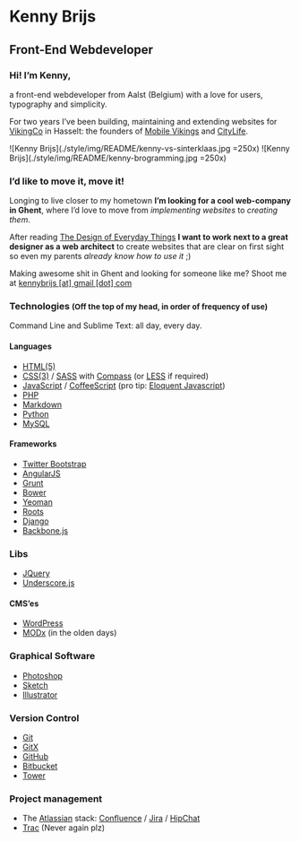 # Kenny Brijs
## Front-End Webdeveloper

### Hi! I’m Kenny,

a front-end webdeveloper from Aalst (Belgium) with a love for users, typography and simplicity.

For two years I’ve been building, maintaining and extending websites for [VikingCo](https://vikingco.com) in Hasselt: the founders of [Mobile Vikings](https://mobilevikings.be/en/) and [CityLife](https://citylife.be/#!/nl/).

![Kenny Brijs](./style/img/README/kenny-vs-sinterklaas.jpg =250x)
![Kenny Brijs](./style/img/README/kenny-brogramming.jpg =250x)

### I’d like to move it, move it!
Longing to live closer to my hometown **I’m looking for a cool web-company in Ghent**, where I’d love to move from *implementing websites* to *creating them*.

After reading [The Design of Everyday Things](http://en.wikipedia.org/wiki/The_Design_of_Everyday_Things) **I want to work next to a great designer as a web architect** to create websites that are clear on first sight so even my parents *already know how to use it* ;)

Making awesome shit in Ghent and looking for someone like me? Shoot me at [kennybrijs [at] gmail [dot] com](mailto:kennybrijs@gmail.com)

### Technologies <small>(Off the top of my head, in order of frequency of use)</small>

Command Line and Sublime Text: all day, every day.

#### Languages
- [HTML(5)](https://developer.mozilla.org/en-US/docs/Web/Guide/HTML/HTML5)
- [CSS(3)](https://developer.mozilla.org/en/docs/Web/CSS/CSS3) / [SASS](http://sass-lang.com/) with [Compass](http://compass-style.org/) (or [LESS](http://lesscss.org/) if required)
- [JavaScript](https://developer.mozilla.org/en-US/docs/Web/JavaScript) / [CoffeeScript](http://coffeescript.org/) (pro tip: [Eloquent Javascript](http://eloquentjavascript.net/))
- [PHP](http://php.net/)
- [Markdown](http://daringfireball.net/projects/markdown/)
- [Python](https://www.python.org/)
- [MySQL](http://www.mysql.com/)

#### Frameworks
- [Twitter Bootstrap](http://getbootstrap.com/)
- [AngularJS](https://angularjs.org/)
- [Grunt](http://gruntjs.com/)
- [Bower](http://bower.io/)
- [Yeoman](http://yeoman.io/)
- [Roots](https://roots.io/)
- [Django](https://www.djangoproject.com/)
- [Backbone.js](http://backbonejs.org/)

### Libs
- [JQuery](http://jquery.com/)
- [Underscore.js](http://underscorejs.org/)

#### CMS’es
- [WordPress](https://en.wordpress.com/)
- [MODx](http://modx.com/) (in the olden days)

### Graphical Software
- [Photoshop](http://www.adobe.com/products/photoshop.html)
- [Sketch](http://bohemiancoding.com/sketch/)
- [Illustrator](http://www.adobe.com/products/illustrator.html)

### Version Control
- [Git](http://git-scm.com/)
- [GitX](http://rowanj.github.io/gitx/)
- [GitHub](https://github.com/)
- [Bitbucket](https://bitbucket.org/)
- [Tower](http://www.git-tower.com/)

### Project management
- The [Atlassian](https://www.atlassian.com/) stack: [Confluence](https://www.atlassian.com/software/confluence) / [Jira](https://www.atlassian.com/software/jira) / [HipChat](https://www.atlassian.com/software/hipchat)
- [Trac](http://trac.edgewall.org/) (Never again plz)

